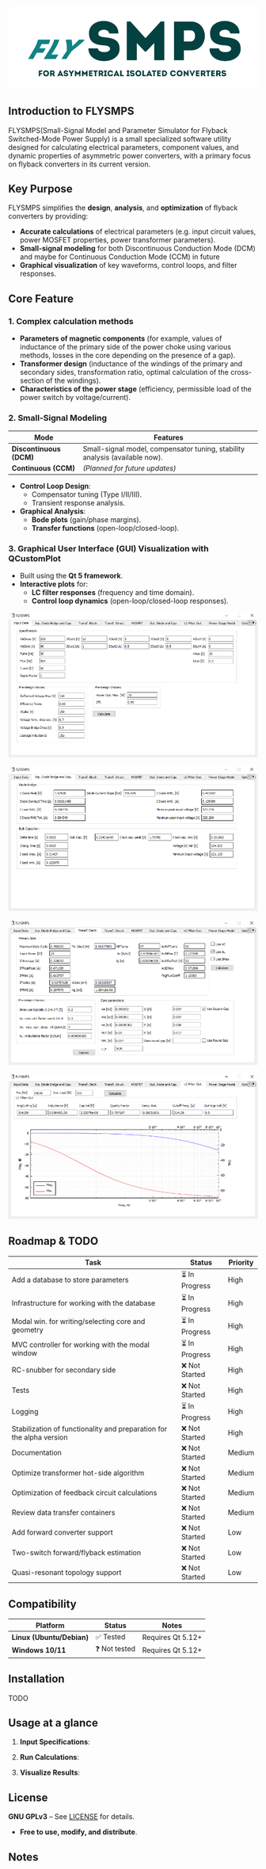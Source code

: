 ![FLYSMPS logo](https://github.com/aemeltsev/FLySMPS/blob/master/img/flogo.png)

## Introduction to FLYSMPS
FLYSMPS(Small-Signal Model and Parameter Simulator for Flyback Switched-Mode Power Supply) is a small specialized software utility designed for calculating electrical parameters, component values, and dynamic properties of asymmetric power converters, with a primary focus on flyback converters in its current version.


## Key Purpose
FLYSMPS simplifies the **design**, **analysis**, and **optimization** of flyback converters by providing:

- **Accurate calculations** of electrical parameters (e.g. input circuit values, power MOSFET properties, power transformer parameters).
- **Small-signal modeling** for both Discontinuous Conduction Mode (DCM) and maybe for Continuous Conduction Mode (CCM) in future
- **Graphical visualization** of key waveforms, control loops, and filter responses.


## Core Feature

### 1. Complex calculation methods
- **Parameters of magnetic components** (for example, values of inductance of the primary side of the power choke using various methods, losses in the core depending on the presence of a gap).
- **Transformer design** (inductance of the windings of the primary and secondary sides, transformation ratio, optimal calculation of the cross-section of the windings).
- **Characteristics of the power stage** (efficiency, permissible load of the power switch by voltage/current).

### 2. Small-Signal Modeling
| Mode               | Features                                                                 |
|--------------------|--------------------------------------------------------------------------|
| **Discontinuous (DCM)** | Small-signal model, compensator tuning, stability analysis (available now). |
| **Continuous (CCM)**   | *(Planned for future updates)*                                           |

- **Control Loop Design**:
  - Compensator tuning (Type I/II/III).
  - Transient response analysis.
- **Graphical Analysis**:
  - **Bode plots** (gain/phase margins).
  - **Transfer functions** (open-loop/closed-loop).

### 3. Graphical User Interface (GUI) Visualization with QCustomPlot
- Built using the **Qt 5 framework**. 
- **Interactive plots** for:
  - **LC filter responses** (frequency and time domain).
  - **Control loop dynamics** (open-loop/closed-loop responses).


![FLYSMPS screenshot](https://github.com/aemeltsev/FLySMPS/blob/master/img/screen_main.png)

![FLYSMPS screenshot](https://github.com/aemeltsev/FLySMPS/blob/master/img/db_bcap.png)

![FLYSMPS screenshot](https://github.com/aemeltsev/FLySMPS/blob/master/img/first_trans.png)

![FLYSMPS screenshot](https://github.com/aemeltsev/FLySMPS/blob/master/img/filter.png)


## Roadmap & TODO
| Task                                      | Status          | Priority |
|-------------------------------------------|-----------------|----------|
| Add a database to store parameters        | ⏳ In Progress   | High     |
| Infrastructure for working with the database | ⏳ In Progress   | High     |
| Modal win. for writing/selecting core and geometry | ⏳ In Progress   | High     |
| MVC controller for working with the modal window | ⏳ In Progress   | High     |
| RC-snubber for secondary side             | ❌ Not Started   | High     |
| Tests                                     | ❌ Not Started   | High     |
| Logging                                   | ⏳ In Progress   | High     |
| Stabilization of functionality and preparation for the alpha version | ❌ Not Started   | High     |
| Documentation                             | ❌ Not Started   | Medium   |
| Optimize transformer hot-side algorithm   | ❌ Not Started   | Medium   |
| Optimization of feedback circuit calculations | ❌ Not Started   | Medium   |
| Review data transfer containers           | ❌ Not Started   | Medium   |
| Add forward converter support             | ❌ Not Started   | Low      |
| Two-switch forward/flyback estimation     | ❌ Not Started   | Low      |
| Quasi-resonant topology support           | ❌ Not Started   | Low      |


## Compatibility
| Platform       | Status          | Notes                          |
|----------------|-----------------|--------------------------------|
| **Linux (Ubuntu/Debian)** | ✅ Tested | Requires Qt 5.12+ |
| **Windows 10/11** | ❓ Not tested | Requires Qt 5.12+ |


## Installation
TODO


## Usage at a glance
1. **Input Specifications**:

2. **Run Calculations**:

3. **Visualize Results**:


## License
**GNU GPLv3** – See [LICENSE](LICENSE) for details.
- **Free to use, modify, and distribute**.


## Notes

